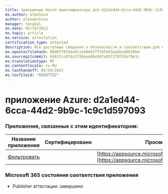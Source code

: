 ```yaml
---
title: приложение Azure идентификатора для d2a1ed44-6cca-44d2-9b9c-1c9c1d597093
ms.author: elmalova
author: elenamalova
manager: tonybal
ms.date: 05/19/2022
ms.topic: article
ms.service: attestation
certification_type: attested
description: Все доступные сведения о безопасности и соответствии для d2a1ed44-6cca-44d2-9b9c-1c9c1d597093.
ms.openlocfilehash: 00d0f787bda911e50e927f745943aa5bad0650bd
ms.sourcegitcommit: b363fcc87dc5720eaddbe567a857270732ef9e1c
ms.translationtype: MT
ms.contentlocale: ru-RU
ms.lasthandoff: 05/19/2022
ms.locfileid: "65547722"
---
```

# <a name="azure-app-id-d2a1ed44-6cca-44d2-9b9c-1c9c1d597093"></a>приложение Azure: d2a1ed44-6cca-44d2-9b9c-1c9c1d597093


### <a name="apps-associated-with-this-id"></a>Приложения, связанные с этим идентификатором:
| **Название приложения** | **Сертифицировано** | **Просмотр в AppSource** |
|--------------|---------------|-----------------------|
| [Фильтровать](../forward/WA200002545.md) |  | [https://appsource.microsoft.com/product/office/WA200002545](https://appsource.microsoft.com/product/office/WA200002545) |

### <a name="microsoft-365-app-compliance-status"></a>Microsoft 365 состояния соответствия приложения
- Publisher аттестации: завершено
